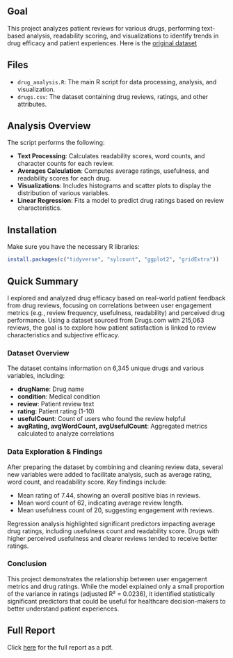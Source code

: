 ## Goal
This project analyzes patient reviews for various drugs, performing text-based analysis, readability scoring, and visualizations to identify trends in drug efficacy and patient experiences. Here is the [original dataset](https://doi.org/10.24432/C5SK5S)

## Files
- `drug_analysis.R`: The main R script for data processing, analysis, and visualization.
- `drugs.csv`: The dataset containing drug reviews, ratings, and other attributes.
  
## Analysis Overview
The script performs the following:
- **Text Processing**: Calculates readability scores, word counts, and character counts for each review.
- **Averages Calculation**: Computes average ratings, usefulness, and readability scores for each drug.
- **Visualizations**: Includes histograms and scatter plots to display the distribution of various variables.
- **Linear Regression**: Fits a model to predict drug ratings based on review characteristics.

## Installation
Make sure you have the necessary R libraries:
```r
install.packages(c("tidyverse", "sylcount", "ggplot2", "gridExtra"))
```
## Quick Summary

I explored and analyzed drug efficacy based on real-world patient feedback from drug reviews, focusing on correlations between user engagement metrics (e.g., review frequency, usefulness, readability) and perceived drug performance. Using a dataset sourced from Drugs.com with 215,063 reviews, the goal is to explore how patient satisfaction is linked to review characteristics and subjective efficacy.

### Dataset Overview

The dataset contains information on 6,345 unique drugs and various variables, including:
- **drugName**: Drug name
- **condition**: Medical condition
- **review**: Patient review text
- **rating**: Patient rating (1-10)
- **usefulCount**: Count of users who found the review helpful
- **avgRating, avgWordCount, avgUsefulCount**: Aggregated metrics calculated to analyze correlations

### Data Exploration & Findings

After preparing the dataset by combining and cleaning review data, several new variables were added to facilitate analysis, such as average rating, word count, and readability score. Key findings include:
- Mean rating of 7.44, showing an overall positive bias in reviews.
- Mean word count of 62, indicating average review length.
- Mean usefulness count of 20, suggesting engagement with reviews.

Regression analysis highlighted significant predictors impacting average drug ratings, including usefulness count and readability score. Drugs with higher perceived usefulness and clearer reviews tended to receive better ratings.

### Conclusion

This project demonstrates the relationship between user engagement metrics and drug ratings. While the model explained only a small proportion of the variance in ratings (adjusted R² = 0.0236), it identified statistically significant predictors that could be useful for healthcare decision-makers to better understand patient experiences.


## Full Report
Click [here](report.pdf) for the full report as a pdf.
